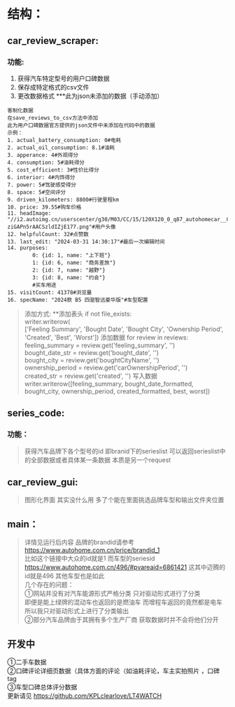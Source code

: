 # 结构：
## car_review_scraper:
### 功能:
1. 获得汽车特定型号的用户口碑数据
2. 保存成特定格式的csv文件
3. 更改数据格式
***此为json未添加的数据（手动添加）
```
客制化数据
在save_reviews_to_csv方法中添加
此为用户口碑数据官方提供的json文件中未添加在代码中的数据
示例：
1. actual_battery_consumption: 0#电耗
2. actual_oil_consumption: 8.1#油耗
3. apperance: 4#外观得分
4. consumption: 5#油耗得分
5. cost_efficient: 3#性价比得分
6. interior: 4#内饰得分
7. power: 5#驾驶感受得分
8. space: 5#空间评分
9. driven_kilometers: 8800#行驶里程km
10. price: 39.55#购车价格
11. headImage: "//i2.autoimg.cn/userscenter/g30/M03/CC/15/120X120_0_q87_autohomecar__ChxknGT-ziGAPn5rAACSzldIZjE177.png"#用户头像
12. helpfulCount: 32#点赞数
13. last_edit: "2024-03-31 14:30:17"#最后一次编辑时间
14. purposes:
		0: {id: 1, name: "上下班"}
		1: {id: 6, name: "商务差旅"}
		2: {id: 7, name: "越野"}
		3: {id: 8, name: "约会"}
		#买车用途
15. visitCount: 41378#浏览量
16. specName: "2024款 B5 四驱智远豪华版"#车型配置
```

>添加方式:
**添加表头 
if not file_exists:  
    writer.writerow(  
        ['Feeling Summary', 'Bought Date', 'Bought City', 'Ownership Period', 'Created', 'Best', 'Worst'])
添加数据
for review in reviews:  
    feeling_summary = review.get('feeling_summary', '')  
    bought_date_str = review.get('bought_date', '')  
    bought_city = review.get('boughtCityName', '')  
    ownership_period = review.get('carOwnershipPeriod', '')  
    created_str = review.get('created', '')
写入数据
writer.writerow([feeling_summary, bought_date_formatted, bought_city, ownership_period, created_formatted, best, worst])

## series_code:
### 功能：
>获得汽车品牌下各个型号的id
	即branid下的serieslist
	可以返回serieslist中的全部数据或者具体某一条数据
	本质是另一个request

## car_review_gui:
>图形化界面
其实没什么用
多了个能在里面挑选品牌车型和输出文件夹位置


## main：
>详情见运行后内容
品牌的brandid请参考
https://www.autohome.com.cn/price/brandid_1 \
比如这个链接中大众的id就是1
而车型的seriesid
https://www.autohome.com.cn/496/#pvareaid=6861421
这其中迈腾的id就是496
其他车型也是如此\
几个存在的问题：\
①网站并没有对汽车能源形式严格分类
只对驱动形式进行了分类\
即便是能上绿牌的混动车也返回的是燃油车
而增程车返回的竟然都是电车
所以我只对驱动形式上进行了分类输出\
②部分汽车品牌由于其拥有多个生产厂商
获取数据时并不会将他们分开

## 开发中
①二手车数据\
②口碑评论详细页数据（具体方面的评论（如油耗评论，车主实拍照片 ，口碑tag\
③车型口碑总体评分数据\
更新请见
https://github.com/KPLclearlove/LT4WATCH